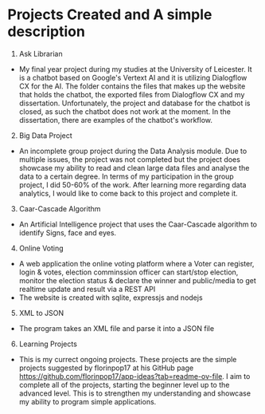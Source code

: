 # Projects Created and A simple description

1. Ask Librarian
- My final year project during my studies at the University of Leicester. It is a chatbot based on Google's Vertext AI and it is utilizing Dialogflow CX for the AI. The folder contains the files that makes up the website that holds the chatbot, the exported files from Dialogflow CX and my dissertation. Unfortunately, the project and database for the chatbot is closed, as such the chatbot does not work at the moment. In the dissertation, there are examples of the chatbot's workflow.

2. Big Data Project
- An incomplete group project during the Data Analysis module. Due to multiple issues, the project was not completed but the project does showcase my ability to read and clean large data files and analyse the data to a certain degree. In terms of my participation in the group project, I did 50-60% of the work. After learning more regarding data analytics, I would like to come back to this project and complete it.

3. Caar-Cascade Algorithm
- An Artificial Intelligence project that uses the Caar-Cascade algorithm to identify Signs, face and eyes.

4. Online Voting
- A web application the online voting platform where a Voter can register, login & votes, election comminssion officer can start/stop election, monitor the election status & declare the winner and public/media to get realtime update and result via a REST API
- The website is created with sqlite, expressjs and nodejs

5. XML to JSON
- The program takes an XML file and parse it into a JSON file

6. Learning Projects
- This is my currect ongoing projects. These projects are the simple projects suggested by florinpop17 at his GitHub page https://github.com/florinpop17/app-ideas?tab=readme-ov-file. I aim to complete all of the projects, starting the beginner level up to the advanced level. This is to strengthen my understanding and showcase my ability to program simple applications.

